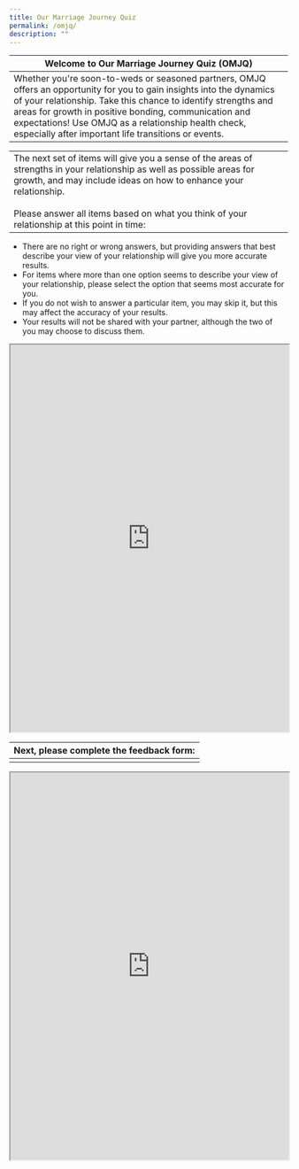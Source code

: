 ```yaml
---
title: Our Marriage Journey Quiz
permalink: /omjq/
description: ""
---
```





|Welcome to Our Marriage Journey Quiz (OMJQ)| 
| -------- | 
|Whether you're soon-to-weds or seasoned partners, OMJQ offers an opportunity for you to gain insights into the dynamics of your relationship. Take this chance to identify strengths and areas for growth in positive bonding, communication and expectations! Use OMJQ as a relationship health check, especially after important life transitions or events.|

| | 
| -------- | 
| The next set of items will give you a sense of the areas of strengths in your relationship as well as possible areas for growth, and may include ideas on how to enhance your relationship. <br> <br> Please answer all items based on what you think of your relationship at this point in time:
- There are no right or wrong answers, but providing answers that best describe your view of your relationship will give you more accurate results.
- For items where more than one option seems to describe your view of your relationship, please select the option that seems most accurate for you.
- If you do not wish to answer a particular item, you may skip it, but this may affect the accuracy of your results.
- Your results will not be shared with your partner, although the two of you may choose to discuss them.

 <iframe style="width:100%;height:700px" src="https://www.checkfirst.gov.sg/c/c46441b9-3d8f-4bf8-b6c5-12a8f1aac19e"></iframe>

|Next, please complete the feedback form:|
| -------- | 
|  |
<iframe style="width: 100%; height: 700px" src="https://form.gov.sg/6461a79021c6ea00125d0410" id="iframe"></iframe><p></p>